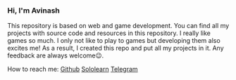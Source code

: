 ### Hi, I'm Avinash

This repository is based on web and game development. You can find all my projects with source code and resources in this repository. I really like games so much. I only not like to play to games but developing them also excites me! As a result, I created this repo and put all my projects in it. Any feedback are always welcome😉.

How to reach me: [Github](https://github.com/avinashpro) [Sololearn](https://www.sololearn.com/Profile/21806406/?ref=app) [Telegram](https://t.me/spicoder)
